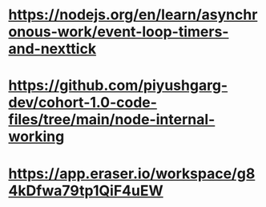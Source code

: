 # https://nodejs.org/en/learn/asynchronous-work/event-loop-timers-and-nexttick
# https://github.com/piyushgarg-dev/cohort-1.0-code-files/tree/main/node-internal-working
# https://app.eraser.io/workspace/g84kDfwa79tp1QiF4uEW
